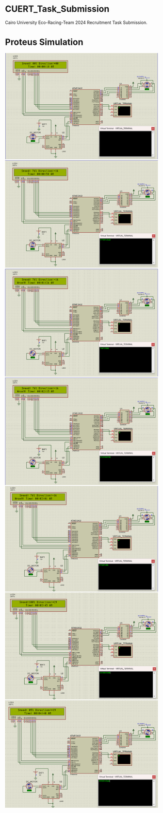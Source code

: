 # CUERT_Task_Submission
Cairo University Eco-Racing-Team 2024 Recruitment Task Submission.
# Proteus Simulation
![](Screenshots/0.png)
![](Screenshots/1.png)
![](Screenshots/2.png)
![](Screenshots/3.png)
![](Screenshots/4.png)
![](Screenshots/5.png)
![](Screenshots/6.png)
